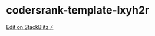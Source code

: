 # codersrank-template-lxyh2r

[Edit on StackBlitz ⚡️](https://stackblitz.com/edit/codersrank-template-lxyh2r)